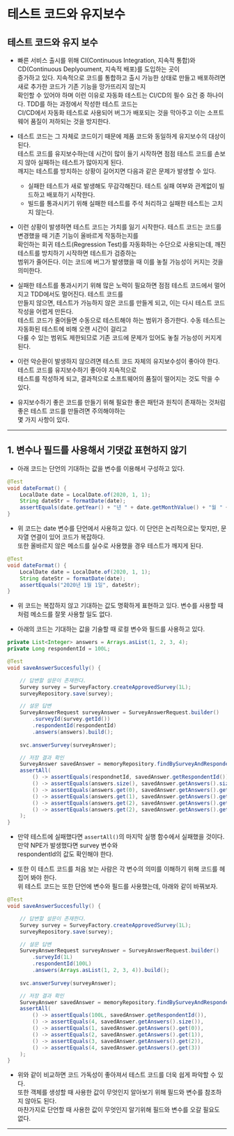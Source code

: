 <h1>테스트 코드와 유지보수</h1>

<h2>테스트 코드와 유지 보수</h2>

* 빠른 서비스 출시를 위해 CI(Continuous Integration, 지속적 통합)와 CD(Continuous Deplyoument, 지속적 배포)를 도입하는 곳이   
  증가하고 있다. 지속적으로 코드를 통합하고 출시 가능한 상태로 만들고 배포하려면 새로 추가한 코드가 기존 기능을 망가뜨리지 않는지   
  확인할 수 있어야 하며 이런 이유로 자동화 테스트는 CI/CD의 필수 요건 중 하나이다. TDD를 하는 과정에서 작성한 테스트 코드는   
  CI/CD에서 자동화 테스트로 사용되어 버그가 배포되는 것을 막아주고 이는 소프트웨어 품질이 저하되는 것을 방지한다.

* 테스트 코드는 그 자체로 코드이기 때문에 제품 코드와 동일하게 유지보수의 대상이 된다.   
  테스트 코드를 유지보수하는데 시간이 많이 들기 시작하면 점점 테스트 코드를 손보지 않아 실패하는 테스트가 많아지게 된다.   
  깨지는 테스트를 방치하는 상황이 길어지면 다음과 같은 문제가 발생할 수 있다.
  * 실패한 테스트가 새로 발생해도 무감각해진다. 테스트 실패 여부와 관계없이 빌드하고 배포하기 시작한다.
  * 빌드를 통과시키기 위해 실패한 테스트를 주석 처리하고 실패한 테스트는 고치지 않는다.

* 이런 상황이 발생하면 테스트 코드는 가치를 잃기 시작한다. 테스트 코드는 코드를 변경했을 때 기존 기능이 올바르게 작동하는지를   
  확인하는 회귀 테스트(Regression Test)를 자동화하는 수단으로 사용되는데, 깨진 테스트를 방치하기 시작하면 테스트가 검증하는   
  범위가 줄어든다. 이는 코드에 버그가 발생했을 때 이를 놓칠 가능성이 커지는 것을 의미한다.

* 실패한 테스트를 통과시키기 위해 많은 노력이 필요하면 점점 테스트 코드에서 멀어지고 TDD에서도 멀어진다. 테스트 코드를   
  만들지 않으면, 테스트가 가능하지 않은 코드를 만들게 되고, 이는 다시 테스트 코드 작성을 어렵게 만든다.   
  테스트 코드가 줄어들면 수동으로 테스트해야 하는 범위가 증가한다. 수동 테스트는 자동화된 테스트에 비해 오랜 시간이 걸리고   
  다룰 수 있는 범위도 제한되므로 기존 코드에 문제가 있어도 놓칠 가능성이 커지게 된다.

* 이런 악순환이 발생하지 않으려면 테스트 코드 자체의 유지보수성이 좋아야 한다. 테스트 코드를 유지보수하기 좋아야 지속적으로   
  테스트를 작성하게 되고, 결과적으로 소프트웨어의 품질이 떨어지는 것도 막을 수 있다.

* 유지보수하기 좋은 코드를 만들기 위해 필요한 좋은 패턴과 원칙이 존재하는 것처럼 좋은 테스트 코드를 만들려면 주의해야하는   
  몇 가지 사항이 있다.
<hr/>

<h2>1. 변수나 필드를 사용해서 기댓값 표현하지 않기</h2>

* 아래 코드는 단언의 기대하는 값을 변수를 이용해서 구성하고 있다.
```java
@Test
void dateFormat() {
    LocalDate date = LocalDate.of(2020, 1, 1);
    String dateStr = formatDate(date);
    assertEquals(date.getYear() + "년 " + date.getMonthValue() + "월 " + date.getDayOfMonth() + "일", dateStr);
}
```

* 위 코드는 date 변수를 단언에서 사용하고 있다. 이 단언은 논리적으로는 맞지만, 문자열 연결이 있어 코드가 복잡하다.   
  또한 올바르지 않은 메소드를 실수로 사용했을 경우 테스트가 깨지게 된다.
```java
@Test
void dateFormat() {
    LocalDate date = LocalDate.of(2020, 1, 1);
    String dateStr = formatDate(date);
    assertEquals("2020년 1월 1일", dateStr);
}
```

* 위 코드는 복잡하지 않고 기대하는 값도 명확하게 표현하고 있다. 변수를 사용할 때 처럼 메소드를 잘못 사용할 일도 없다.

* 아래의 코드는 기대하는 값을 기술할 때 로컬 변수와 필드를 사용하고 있다.
```java
private List<Integer> answers = Arrays.asList(1, 2, 3, 4);
private Long respondentId = 100L;

@Test
void saveAnswerSuccesfully() {

    // 답변할 설문이 존재한다.
    Survey survey = SurveyFactory.createApprovedSurvey(1L);
    surveyRepository.save(survey);

    // 설문 답변
    SurveyAnswerRequest surveyAnswer = SurveyAnswerRequest.builder()
        .surveyId(survey.getId())
        .respondentId(respondentId)
        .answers(answers).build();
    
    svc.answerSurvey(surveyAnswer);

    // 저장 결과 확인
    SurveyAnswer savedAnswer = memoryRepository.findBySurveyAndRespondent(survey.getId(), respondentId);
    assertAll(
        () -> assertEquals(respondnetId, savedAnswer.getRespondentId()),
        () -> assertEquals(answers.size(), savedAnswer.getAnswers().size()),
        () -> assertEquals(answers.get(0), savedAnswer.getAnswers().get(0)),
        () -> assertEquals(answers.get(1), savedAnswer.getAnswers().get(1)),
        () -> assertEquals(answers.get(2), savedAnswer.getAnswers().get(2)),
        () -> assertEquals(answers.get(2), savedAnswer.getAnswers().get(3))
    );
}
```

* 만약 테스트에 실패했다면 `assertAll()`의 마지막 실행 함수에서 실패했을 것이다. 만약 NPE가 발생했다면 survey 변수와   
  respondentId의 값도 확인해야 한다.

* 또한 이 테스트 코드를 처음 보는 사람은 각 변수의 의미를 이해하기 위해 코드를 헤집어 봐야 한다.   
  위 테스트 코드는 또한 단언에 변수와 필드를 사용했는데, 아래와 같이 바꿔보자.
```java
@Test
void saveAnswerSuccesfully() {

    // 답변할 설문이 존재한다.
    Survey survey = SurveyFactory.createApprovedSurvey(1L);
    surveyRepository.save(survey);

    // 설문 답변
    SurveyAnswerRequest surveyAnswer = SurveyAnswerRequest.builder()
        .surveyId(1L)
        .respondentId(100L)
        .answers(Arrays.asList(1, 2, 3, 4)).build();
    
    svc.answerSurvey(surveyAnswer);

    // 저장 결과 확인
    SurveyAnswer savedAnswer = memoryRepository.findBySurveyAndRespondent(1L, 100L);
    assertAll(
        () -> assertEquals(100L, savedAnswer.getRespondentId()),
        () -> assertEquals(4, savedAnswer.getAnswers().size()),
        () -> assertEquals(1, savedAnswer.getAnswers().get(0)),
        () -> assertEquals(2, savedAnswer.getAnswers().get(1)),
        () -> assertEquals(3, savedAnswer.getAnswers().get(2)),
        () -> assertEquals(4, savedAnswer.getAnswers().get(3))
    );
}
```

* 위와 같이 비교하면 코드 가독성이 좋아져서 테스트 코드를 더욱 쉽게 파악할 수 있다.   
  또한 객체를 생성할 때 사용한 값이 무엇인지 알아보기 위해 필드와 변수를 참조하지 않아도 된다.   
  마찬가지로 단언할 때 사용한 값이 무엇인지 알기위해 필드와 변수를 오갈 필요도 없다.
<hr/>

